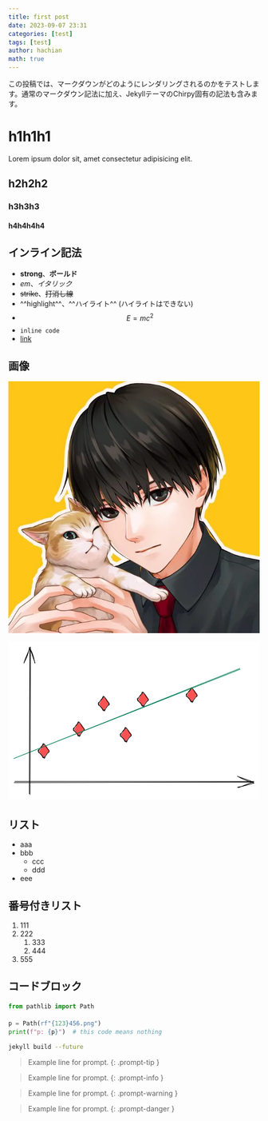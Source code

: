 ```yaml
---
title: first post
date: 2023-09-07 23:31
categories: [test]
tags: [test]
author: hachian
math: true
---
```


この投稿では、マークダウンがどのようにレンダリングされるのかをテストします。通常のマークダウン記法に加え、JekyllテーマのChirpy固有の記法も含みます。

# h1h1h1

Lorem ipsum dolor sit, amet consectetur adipisicing elit.

## h2h2h2

### h3h3h3

#### h4h4h4h4

## インライン記法

- **strong**、**ボールド**
- *em*、*イタリック*
- ~~strike~~、~~打消し線~~
- ^^highlight^^、^^ハイライト^^ (ハイライトはできない)
- $$E = mc^2$$
- `inline code`
- [link](https://github.com/hachian/chirpy-blog)

## 画像

![Alt text](/assets/img/2023-09-07-first-post/avatar.webp)

![Alt text](/assets/img/2023-09-07-first-post/draw.svg)

## リスト

- aaa
- bbb
    - ccc
    - ddd
- eee

## 番号付きリスト

1. 111
1. 222
    1. 333
    1. 444
1. 555

## コードブロック

```python
from pathlib import Path

p = Path(rf"{123}456.png")
print(f"p: {p}")  # this code means nothing
```

```bash
jekyll build --future
```

> Example line for prompt.
{: .prompt-tip }

> Example line for prompt.
{: .prompt-info }

> Example line for prompt.
{: .prompt-warning }

> Example line for prompt.
{: .prompt-danger }
